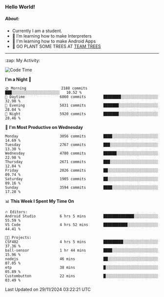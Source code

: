 ### Hello World!

##### About:
- Currently I am a student.
- 🌱 I’m learning how to make Interpreters
- 🌱 I'm learning how to make Android Apps
- 🌱 GO PLANT SOME TREES AT [TEAM TREES](https://teamtrees.org/)

---
  <summary>:zap: My Activity:</summary>
  
<!--START_SECTION:waka-->
![Code Time](http://img.shields.io/badge/Code%20Time-1%2C640%20hrs%2035%20mins-blue)

**I'm a Night 🦉** 

```text
🌞 Morning                2188 commits        ███░░░░░░░░░░░░░░░░░░░░░░   10.52 % 
🌆 Daytime                6860 commits        ████████░░░░░░░░░░░░░░░░░   32.98 % 
🌃 Evening                5831 commits        ███████░░░░░░░░░░░░░░░░░░   28.04 % 
🌙 Night                  5920 commits        ███████░░░░░░░░░░░░░░░░░░   28.46 % 
```
📅 **I'm Most Productive on Wednesday** 

```text
Monday                   3056 commits        ████░░░░░░░░░░░░░░░░░░░░░   14.69 % 
Tuesday                  2767 commits        ███░░░░░░░░░░░░░░░░░░░░░░   13.30 % 
Wednesday                4780 commits        ██████░░░░░░░░░░░░░░░░░░░   22.98 % 
Thursday                 2671 commits        ███░░░░░░░░░░░░░░░░░░░░░░   12.84 % 
Friday                   2026 commits        ██░░░░░░░░░░░░░░░░░░░░░░░   09.74 % 
Saturday                 1905 commits        ██░░░░░░░░░░░░░░░░░░░░░░░   09.16 % 
Sunday                   3594 commits        ████░░░░░░░░░░░░░░░░░░░░░   17.28 % 
```


📊 **This Week I Spent My Time On** 

```text
🔥 Editors: 
Android Studio           6 hrs 5 mins        ██████████████░░░░░░░░░░░   55.59 % 
VS Code                  4 hrs 52 mins       ███████████░░░░░░░░░░░░░░   44.41 % 

🐱‍💻 Projects: 
CSF402                   4 hrs 5 mins        █████████░░░░░░░░░░░░░░░░   37.36 % 
ball-sensor              1 hr 44 mins        ████░░░░░░░░░░░░░░░░░░░░░   15.96 % 
nodejs                   46 mins             ██░░░░░░░░░░░░░░░░░░░░░░░   07.05 % 
etp                      38 mins             █░░░░░░░░░░░░░░░░░░░░░░░░   05.89 % 
Custombutton             22 mins             █░░░░░░░░░░░░░░░░░░░░░░░░   03.49 % 
```


 Last Updated on 29/11/2024 03:22:21 UTC
<!--END_SECTION:waka-->
